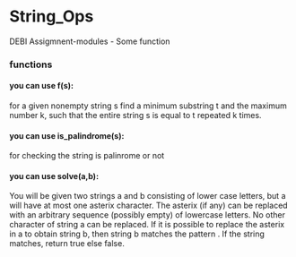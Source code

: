 # String_Ops
DEBI Assigmnent-modules - Some function
### functions
#### you can use f(s): 
for a given nonempty string s find a minimum substring t and the maximum number k, such that the entire string s is equal to t repeated k times. 
#### you can use is_palindrome(s): 
for checking the string is palinrome or not 
#### you can use solve(a,b): 
You will be given two strings a and b consisting of lower case letters, but a will have at most one asterix character. The asterix (if any) can be replaced with an arbitrary sequence (possibly empty) of lowercase letters. No other character of string a can be replaced. If it is possible to replace the asterix in a to obtain string b, then string b matches the pattern . If the string matches, return true else false.
